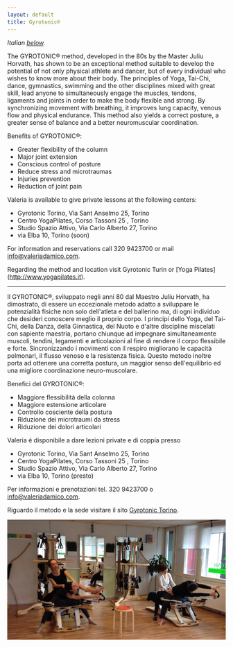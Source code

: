 ```yaml
---
layout: default
title: Gyrotonic®
---
```


_Italian [below](#italian)._

The <span class="gyro">GYROTONIC®</span> method, developed in the 80s by the Master Juliu Horvath, has
shown to be an exceptional method suitable to develop the potential of not only
physical athlete and dancer, but of every individual who wishes to know more
about their body. The principles of Yoga, Tai-Chi, dance, gymnastics, swimming
and the other disciplines mixed with great skill, lead anyone to simultaneously
engage the muscles, tendons, ligaments and joints in order to make the body
flexible and strong. By synchronizing movement with breathing, it improves lung
capacity, venous flow and physical endurance. This method also yields a correct
posture, a greater sense of balance and a better neuromuscular coordination.

Benefits of <span class="gyro">GYROTONIC®</span>:

* Greater flexibility of the column
* Major joint extension
* Conscious control of posture
* Reduce stress and microtraumas
* Injuries prevention
* Reduction of joint pain

Valeria is available to give private lessons at the following centers:

* Gyrotonic Torino, Via Sant Anselmo 25, Torino
* Centro YogaPilates, Corso Tassoni 25 , Torino
* Studio Spazio Attivo, Via Carlo Alberto 27, Torino
* via Elba 10, Torino (soon)

For information and reservations call 320 9423700 or mail <a
href="mailto:info@valeriadamico.com">info@valeriadamico.com</a>.

Regarding the method and location visit Gyrotonic Turin or [Yoga Pilates]
(http://www.yogapilates.it).

---

<a name="italian"></a>

Il <span class="gyro">GYROTONIC®</span>, sviluppato negli anni 80 dal Maestro
Juliu Horvath, ha dimostrato, di essere un eccezionale metodo adatto a
sviluppare le potenzialità fisiche non solo dell'atleta e del ballerino ma, di
ogni individuo che desideri conoscere meglio il proprio corpo. I principi dello
Yoga, del Tai-Chi, della Danza, della Ginnastica, del Nuoto e d'altre
discipline miscelati con sapiente maestria, portano chiunque ad impegnare
simultaneamente muscoli, tendini, legamenti e articolazioni al fine di rendere
il corpo flessibile e forte. Sincronizzando i movimenti con il respiro
migliorano le capacità polmonari, il flusso venoso e la resistenza fisica.
Questo metodo inoltre porta ad ottenere una corretta postura, un maggior senso
dell'equilibrio ed una migliore coordinazione neuro-muscolare.

Benefici del <span class="gyro">GYROTONIC®</span>:

 * Maggiore flessibilità della colonna
 * Maggiore estensione articolare
 * Controllo cosciente della postura
 * Riduzione dei microtraumi da stress
 * Riduzione dei dolori articolari

Valeria é disponibile a dare lezioni private e di coppia presso

* Gyrotonic Torino, Via Sant Anselmo 25, Torino
* Centro YogaPilates, Corso Tassoni 25 , Torino
* Studio Spazio Attivo, Via Carlo Alberto 27, Torino
* via Elba 10, Torino (presto)

Per informazioni e prenotazioni tel. 320 9423700 o <a
href="mailto:info@valeriadamico.com">info@valeriadamico.com</a>.

Riguardo il metodo e la sede visitare il sito [Gyrotonic Torino](http://www.gyrotonic-torino.com).

<img src="/images/gyrotonic.jpg" class="fullwidth">
